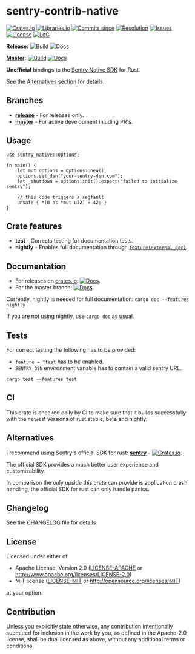 # sentry-contrib-native

[![Crates.io](https://img.shields.io/crates/v/sentry-contrib-native.svg)](https://crates.io/crates/sentry-contrib-native)
[![Libraries.io](https://img.shields.io/librariesio/release/cargo/sentry-contrib-native.svg)](https://libraries.io/cargo/sentry-contrib-native)
[![Commits since](https://img.shields.io/github/commits-since/daxpedda/sentry-contrib-native/latest)](https://github.com/daxpedda/sentry-contrib-native/releases/latest)
[![Resolution](https://isitmaintained.com/badge/resolution/daxpedda/sentry-contrib-native.svg)](http://isitmaintained.com/project/daxpedda/sentry-contrib-native)
[![Issues](https://isitmaintained.com/badge/open/daxpedda/sentry-contrib-native.svg)](http://isitmaintained.com/project/daxpedda/sentry-contrib-native)
[![License](https://img.shields.io/crates/l/sentry-contrib-native)](https://github.com/daxpedda/sentry-contrib-native/blob/master/LICENSE)
[![LoC](https://tokei.rs/b1/github/daxpedda/sentry-contrib-native)](https://github.com/daxpedda/sentry-contrib-native)

**[Release](https://github.com/daxpedda/sentry-contrib-native/tree/release):**
[![Build](https://github.com/daxpedda/sentry-contrib-native/workflows/CI/badge.svg?branch=release)](https://github.com/daxpedda/sentry-contrib-native/actions?query=workflow%3ACI+branch%3Arelease)
[![Docs](https://docs.rs/sentry-contrib-native/badge.svg)](https://docs.rs/sentry-contrib-native)

**[Master](https://github.com/daxpedda/sentry-contrib-native):**
[![Build](https://github.com/daxpedda/sentry-contrib-native/workflows/CI/badge.svg?branch=master)](https://github.com/daxpedda/sentry-contrib-native/actions?query=workflow%3ACI+branch%3Amaster)
[![Docs](https://github.com/daxpedda/sentry-contrib-native/workflows/docs/badge.svg)](https://daxpedda.github.io/sentry-contrib-native/master/doc/index.html)

**Unofficial** bindings to the [Sentry Native SDK](https://github.com/getsentry/sentry-native) for Rust.

See the [Alternatives section](#alternatives) for details.

## Branches

- **[release](https://github.com/daxpedda/sentry-contrib-native/tree/release)** - For releases only.
- **[master](https://github.com/daxpedda/sentry-contrib-native)** - For active development inluding PR's.

## Usage

```rust,should_panic
use sentry_native::Options;

fn main() {
    let mut options = Options::new();
    options.set_dsn("your-sentry-dsn.com");
    let _shutdown = options.init().expect("failed to initialize sentry");

    // this code triggers a segfault
    unsafe { *(0 as *mut u32) = 42; }
}
```

## Crate features

- **test** - Corrects testing for documentation tests.
- **nightly** - Enables full documentation through [`feature(external_doc)`](https://doc.rust-lang.org/unstable-book/language-features/external-doc.html).

## Documentation

- For releases on [crates.io](https://crates.io): [![Docs](https://docs.rs/sentry-contrib-native/badge.svg)](https://docs.rs/sentry-contrib-native).
- For the master branch: [![Docs](https://github.com/daxpedda/sentry-contrib-native/workflows/docs/badge.svg)](https://daxpedda.github.io/sentry-contrib-native/master/doc/index.html).

Currently, nightly is needed for full documentation: `cargo doc --features nightly`

If you are not using nightly, use `cargo doc` as usual.

## Tests

For correct testing the following has to be provided:

- `feature = "test` has to be enabled.
- `SENTRY_DSN` environment variable has to contain a valid sentry URL.

`cargo test --features test`

## CI

This crate is checked daily by CI to make sure that it builds successfully with the newest versions of rust stable, beta and nightly.

## Alternatives

I recommend using Sentry's official SDK for rust: **[sentry](https://github.com/getsentry/sentry-rust)** - [![Crates.io](https://img.shields.io/crates/v/sentry.svg)](https://crates.io/crates/sentry).

The official SDK provides a much better user experience and customizability.

In comparison the only upside this crate can provide is application crash handling, the official SDK for rust can only handle panics.

## Changelog

See the [CHANGELOG](https://github.com/daxpedda/sentry-contrib-native/blob/master/CHANGELOG.md) file for details

## License

Licensed under either of

- Apache License, Version 2.0
  ([LICENSE-APACHE](LICENSE-APACHE) or http://www.apache.org/licenses/LICENSE-2.0)
- MIT license
  ([LICENSE-MIT](LICENSE-MIT) or http://opensource.org/licenses/MIT)

at your option.

## Contribution

Unless you explicitly state otherwise, any contribution intentionally submitted
for inclusion in the work by you, as defined in the Apache-2.0 license, shall be
dual licensed as above, without any additional terms or conditions.
